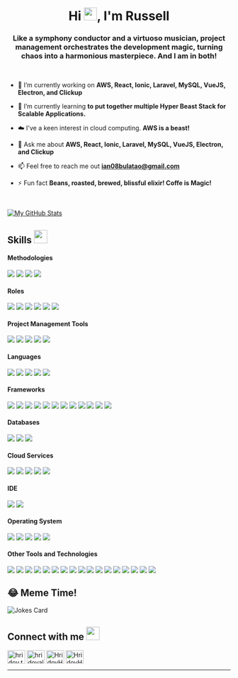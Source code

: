 
<!--horizontal divider(gradiant)-->

<h1 align="center">Hi <img src="https://github.com/TheDudeThatCode/TheDudeThatCode/blob/master/Assets/Hi.gif" width="29px">, I'm Russell</h1>

<h3 align="center">Like a symphony conductor and a virtuoso musician, project management orchestrates the development magic, turning chaos into a harmonious masterpiece. And I am in both!</h3>
<br>
<!--Intro start-->

- 🔭 I’m currently working on **AWS, React, Ionic, Laravel, MySQL, VueJS, Electron, and Clickup**

- 🌱 I’m currently learning **to put together multiple Hyper Beast Stack for Scalable Applications.**

- ☁️ I've a keen interest in cloud computing. **AWS is a beast!**
  
- 💬 Ask me about **AWS, React, Ionic, Laravel, MySQL, VueJS, Electron, and Clickup**

- 📫 Feel free to reach me out **ian08bulatao@gmail.com**

- ⚡ Fun fact **Beans, roasted, brewed, blissful elixir! Coffe is Magic!**
<!--Intro end-->
<br>
<!--- stats & Trophy (start) -->

[![My GitHub Stats](https://github-readme-stats.vercel.app/api/?username=jasongaylord&count_private=true&theme=tokyonight&showicons=true)]()       

<!--- stats (end) -->

## Skills <img src="https://media.giphy.com/media/iY8CRBdQXODJSCERIr/giphy.gif" width="30px">&nbsp; 

<h4> Methodologies </h4>
<span>
  <img src="https://img.shields.io/badge/Agile-009B94?style=for-the-badge">
  <img src="https://img.shields.io/badge/Scrum-6DB33F?style=for-the-badge">
  <img src="https://img.shields.io/badge/Kanban-00AFD7?style=for-the-badge">
  <img src="https://img.shields.io/badge/Waterfall-1D5BEF?style=for-the-badge">
</span>

<h4> Roles </h4>
<span>
  <img src="https://img.shields.io/badge/Scrum_Master-FF8200?style=for-the-badge">
  <img src="https://img.shields.io/badge/Project_Manager-FF5200?style=for-the-badge">
  <img src="https://img.shields.io/badge/Agile_Coach-00CC72?style=for-the-badge">
  <img src="https://img.shields.io/badge/Product_Owner-FF7100?style=for-the-badge">
  <img src="https://img.shields.io/badge/Developer-FFCC00?style=for-the-badge">
  <img src="https://img.shields.io/badge/Code_Reviewer-FF66CC?style=for-the-badge">
</span>

<h4> Project Management Tools </h4>
<span>
  <img src="https://img.shields.io/badge/ClickUp-7B68EE?style=for-the-badge&logo=clickup&logoColor=white">
  <img src="https://img.shields.io/badge/Jira-0052CC?style=for-the-badge&logo=jira&logoColor=white">
  <img src="https://img.shields.io/badge/Trello-0079BF?style=for-the-badge&logo=trello&logoColor=white">
  <img src="https://img.shields.io/badge/Asana-273347?style=for-the-badge&logo=asana&logoColor=white">
  <img src="https://img.shields.io/badge/Notion-000000?style=for-the-badge&logo=notion&logoColor=white">
</span>

<h4> Languages </h4>
<span> 
  <img src="https://img.shields.io/badge/HTML5-E34F26?style=for-the-badge&logo=html5&logoColor=white">
  <img src="https://img.shields.io/badge/CSS3-1572B6?style=for-the-badge&logo=css3&logoColor=white">
  <img src="https://img.shields.io/badge/JavaScript-F7DF1E?style=for-the-badge&logo=javascript&logoColor=black">
  <img src="https://img.shields.io/badge/TypeScript-ED8B00?style=for-the-badge&logo=typescript&logoColor=white">
  <img src="https://img.shields.io/badge/PHP-777BB4?style=for-the-badge&logo=php&logoColor=white">
</span>

<h4> Frameworks </h4>
<span>
  <img src="https://img.shields.io/badge/Express.js-000000?style=for-the-badge&logo=express&logoColor=white">
  <img src="https://img.shields.io/badge/Yarn-2C8EBB?style=for-the-badge&logo=yarn&logoColor=white">
  <img src="https://img.shields.io/badge/npm-CB3837?style=for-the-badge&logo=npm&logoColor=white">
  <img src="https://img.shields.io/badge/Node.js-339933?style=for-the-badge&logo=nodedotjs&logoColor=white">
  <img src="https://img.shields.io/badge/React-20232A?style=for-the-badge&logo=react&logoColor=61DAFB">
  <img src="https://img.shields.io/badge/Laravel-FF2D20?style=for-the-badge&logo=laravel&logoColor=white">
  <img src="https://img.shields.io/badge/Bootstrap-563D7C?style=for-the-badge&logo=bootstrap&logoColor=white">
  <img src="https://img.shields.io/badge/Ionic-3880FF?style=for-the-badge&logo=ionic&logoColor=white">
  <img src="https://img.shields.io/badge/Angular-DD0031?style=for-the-badge&logo=angular&logoColor=white">
  <img src="https://img.shields.io/badge/Electron-47848F?style=for-the-badge&logo=electron&logoColor=white">
  <img src="https://img.shields.io/badge/Vue-4FC08D?style=for-the-badge&logo=vue.js&logoColor=white">
  <img src="https://img.shields.io/badge/Filament-7A50B6?style=for-the-badge&logo=laravel&logoColor=white">
</span>

<h4> Databases </h4>
<span>
  <img src="https://img.shields.io/badge/MySQL-00000F?style=for-the-badge&logo=mysql&logoColor=white">
  <img src="https://img.shields.io/badge/SQLite-07405E?style=for-the-badge&logo=sqlite&logoColor=white">
  <img src="https://img.shields.io/badge/MongoDB-4EA94B?style=for-the-badge&logo=mongodb&logoColor=white">
</span>

<h4> Cloud Services </h4>
<span>
  <img src="https://img.shields.io/badge/AWS-232F3E?style=for-the-badge&logo=amazon-aws&logoColor=FF9900">
  <img src="https://img.shields.io/badge/DigitalOcean-0080FF?style=for-the-badge&logo=digitalocean&logoColor=white">
  <img src="https://img.shields.io/badge/Microsoft_Azure-0078D4?style=for-the-badge&logo=microsoft-azure&logoColor=white">
  <img src="https://img.shields.io/badge/Google_Cloud-4285F4?style=for-the-badge&logo=google-cloud&logoColor=white">
  <img src="https://img.shields.io/badge/Heroku-430098?style=for-the-badge&logo=heroku&logoColor=white">
</span>

<h4> IDE </h4>
<span>
<img src="https://img.shields.io/badge/Xcode-1575F9?style=for-the-badge&logo=xcode&logoColor=white">
<img src="https://img.shields.io/badge/Visual_Studio_Code-0078D4?style=for-the-badge&logo=visual%20studio%20code&logoColor=white">
</span>

<h4> Operating System </h4>
<span>
  <img src="https://img.shields.io/badge/Linux-FCC624?style=for-the-badge&logo=linux&logoColor=black">
  <img src="https://img.shields.io/badge/Ubuntu-E95420?style=for-the-badge&logo=ubuntu&logoColor=white">
  <img src="https://img.shields.io/badge/Windows-0078D6?style=for-the-badge&logo=windows&logoColor=white">
  <img src="https://img.shields.io/badge/Android-3DDC84?style=for-the-badge&logo=android&logoColor=white">
  <img src="https://img.shields.io/badge/iOS-000000?style=for-the-badge&logo=ios&logoColor=white">
</span>

<h4> Other Tools and Technologies </h4>
<span>
  <img src="https://img.shields.io/badge/Git-F05032?style=for-the-badge&logo=git&logoColor=white">
  <img src="https://img.shields.io/badge/Postman-FF6C37?style=for-the-badge&logo=Postman&logoColor=white">
  <img src="https://img.shields.io/badge/Xampp-F37623?style=for-the-badge&logo=xampp&logoColor=white">
  <img src="https://img.shields.io/badge/Shell_Script-121011?style=for-the-badge&logo=gnu-bash&logoColor=white">
  <img src="https://img.shields.io/badge/Markdown-000000?style=for-the-badge&logo=markdown&logoColor=white">
  <img src="https://img.shields.io/badge/Sass-CC6699?style=for-the-badge&logo=sass&logoColor=white">
  <img src="https://img.shields.io/badge/json-5E5C5C?style=for-the-badge&logo=json&logoColor=white">
  <img src="https://img.shields.io/badge/React_Router-CA4245?style=for-the-badge&logo=react-router&logoColor=white">
  <img src="https://img.shields.io/badge/styled--components-DB7093?style=for-the-badge&logo=styled-components&logoColor=white">
  <img src="https://img.shields.io/badge/Font_Awesome-339AF0?style=for-the-badge&logo=fontawesome&logoColor=white">
  <img src="https://img.shields.io/badge/Vuex-4FC08D?style=for-the-badge&logo=vuex&logoColor=white">
  <img src="https://img.shields.io/badge/RxJS-B7178C?style=for-the-badge&logo=reactivex&logoColor=white">
  <img src="https://img.shields.io/badge/NgRx-DD0031?style=for-the-badge&logo=redux&logoColor=white">
  <img src="https://img.shields.io/badge/Apache-D22128?style=for-the-badge&logo=apache&logoColor=white">
  <img src="https://img.shields.io/badge/Nginx-269539?style=for-the-badge&logo=nginx&logoColor=white">
  <img src="https://img.shields.io/badge/Redux_Toolkit-764ABC?style=for-the-badge&logo=redux&logoColor=white">
  <img src="https://img.shields.io/badge/Spatie-FF2D20?style=for-the-badge&logo=laravel&logoColor=white">


</span>
    
## 😂 Meme Time!
![Jokes Card](https://readme-jokes.vercel.app/api?theme=%react)

## Connect with me <img src="https://media.giphy.com/media/iY8CRBdQXODJSCERIr/giphy.gif" width="30px">
<a href="https://www.facebook.com/Ian.bulatao.innovate" target="blank"><img align="center" src="https://raw.githubusercontent.com/rahuldkjain/github-profile-readme-generator/master/src/images/icons/Social/facebook.svg" alt="hridoy.the.hazard10" height="30" width="40" /></a>
<a href="https://instagram.com/iann_rssll" target="blank"><img align="center" src="https://raw.githubusercontent.com/rahuldkjain/github-profile-readme-generator/master/src/images/icons/Social/instagram.svg" alt="hridoyalhazard" height="30" width="40" /></a>
<a href="https://github.com/ri-bulatao" target="blank"><img align="center" src="https://raw.githubusercontent.com/rahuldkjain/github-profile-readme-generator/master/src/images/icons/Social/github.svg" alt="HridoyHazard" height="30" width="40" /></a>
<a href="www.linkedin.com/in/russell-bulatao" target="blank"><img align="center" src="https://content.linkedin.com/content/dam/me/business/en-us/amp/brand-site/v2/bg/LI-Bug.svg.original.svg" alt="HridoyHazard" height="30" width="40" /></a>

----------------------------------------------------------------------
